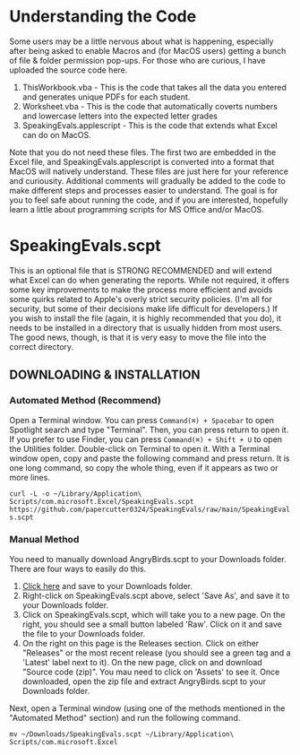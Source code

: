 # Understanding the Code
Some users may be a little nervous about what is happening, especially after being asked to enable Macros and (for MacOS users) getting a bunch of file & folder permission pop-ups. For those who are curious, I have uploaded the source code here.

   1. ThisWorkbook.vba - This is the code that takes all the data you entered and generates unique PDFs for each student.
   2. Worksheet.vba - This is the code that automatically coverts numbers and lowercase letters into the expected letter grades
   3. SpeakingEvals.applescript - This is the code that extends what Excel can do on MacOS.

Note that you do not need these files. The first two are embedded in the Excel file, and SpeakingEvals.applescript is converted into a format that MacOS will natively understand. These files are just here for your reference and curiousity. Additional comments will gradually be added to the code to make different steps and processes easier to understand. The goal is for you to feel safe about running the code, and if you are interested, hopefully learn a little about programming scripts for MS Office and/or MacOS.

# SpeakingEvals.scpt
This is an optional file that is STRONG RECOMMENDED and will extend what Excel can do when generating the reports. While not required, it offers some key improvements to make the process more efficient and avoids some quirks related to Apple's overly strict security policies. (I'm all for security, but some of their decisions make life difficult for developers.) If you wish to install the file (again, it is highly recommended that you do), it needs to be installed in a directory that is usually hidden from most users. The good news, though, is that it is very easy to move the file into the correct directory.

## DOWNLOADING & INSTALLATION
### Automated Method (Recommend)
Open a Terminal window. You can press `Command(⌘) + Spacebar` to open Spotlight search and type "Terminal". Then, you can press return to open it. If you prefer to use Finder, you can press `Command(⌘) + Shift + U` to open the Utilities folder. Double-click on Terminal to open it. With a Terminal window open, copy and paste the following command and press return. It is one long command, so copy the whole thing, even if it appears as two or more lines.

`curl -L -o ~/Library/Application\ Scripts/com.microsoft.Excel/SpeakingEvals.scpt https://github.com/papercutter0324/SpeakingEvals/raw/main/SpeakingEvals.scpt`

### Manual Method
You need to manually download AngryBirds.scpt to your Downloads folder. There are four ways to easily do this.
   1. [Click here](https://github.com/papercutter0324/SpeakingEvals/raw/main/SpeakingEvals.scpt) and save to your Downloads folder.
   2. Right-click on SpeakingEvals.scpt above, select 'Save As', and save it to your Downloads folder.
   3. Click on SpeakingEvals.scpt, which will take you to a new page. On the right, you should see a small button labeled 'Raw'. Click on it and save the file to your Downloads folder.
   4. On the right on this page is the Releases section. Click on either "Releases" or the most recent release (you should see a green tag and a 'Latest' label next to it). On the new page, click on and download "Source code (zip)". You mau need to click on 'Assets' to see it. Once downloaded, open the zip file and extract AngryBirds.scpt to your Downloads folder.

Next, open a Terminal window (using one of the methods mentioned in the "Automated Method" section) and run the following command.

`mv ~/Downloads/SpeakingEvals.scpt ~/Library/Application\ Scripts/com.microsoft.Excel`
